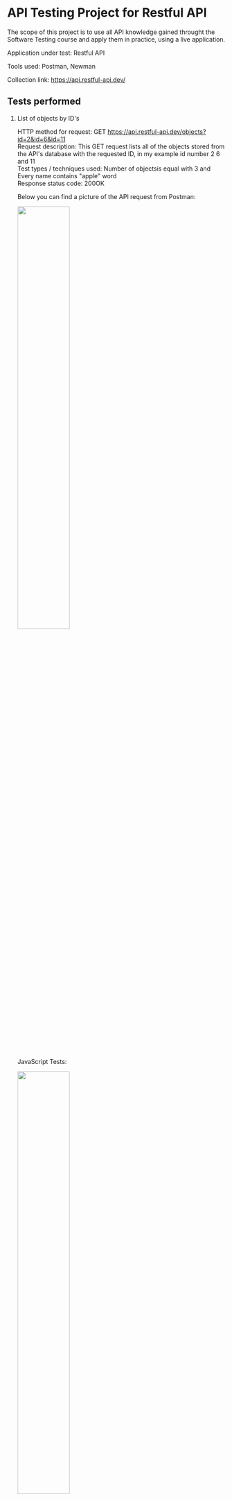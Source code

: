 <h1>API Testing Project for Restful API</h1>

The scope of this project is to use all  API knowledge gained throught the Software Testing course and apply them in practice, using a live application.

Application under test: Restful API

Tools used: Postman, Newman

Collection link: https://api.restful-api.dev/

<h2>Tests performed</h2>

<ol>
<li>List of objects by ID's</li>

HTTP method for request: GET https://api.restful-api.dev/objects?id=2&id=6&id=11 <br>
Request description: This GET request lists all of the objects stored from the API's database with the requested ID, in my example id number 2 6 and 11 <br>
Test types / techniques used: Number of objectsis equal with 3 and Every name contains "apple" word <br>
Response status code: 200OK <br>

Below you can find a picture of the API request from Postman:<br>

<img src="https://github.com/BalintRPD/Project-final-rp-d/assets/165387441/ec6ff104-5392-48ff-a423-af05e8fdc3a4" width="50%" height="50%">
 <br>



JavaScript Tests:

<img src="https://github.com/BalintRPD/Project-final-rp-d/assets/165387441/a48b5b5c-a894-4c95-8b00-5be631b9af71" width="50%" height="50%">


<li>POST: Add an object</li>

HTTP method for request: POST: https://api.restful-api.dev/objects <br>
Request description: This POST request adds a new obiect with totally new lines,datas resulting an unique ID number<br>
Test types / techniques used: Status code is 200 and Response time is less then 4s <br>
Response status code: 200OK <br>

Below you can find a picture of the API request from Postman:<br>

<img src="https://github.com/BalintRPD/Project-final-rp-d/assets/165387441/3b09d553-ca85-4b77-a59a-913cc59441be" width="50%" height="50%">
<br>

JavaScript Tests:

<img src="https://github.com/BalintRPD/Project-final-rp-d/assets/165387441/de893226-adef-4c15-b0bd-1ca097dc0720" width="50%" height="50%">

<br>


<li>PUT Update object</li>

HTTP method for request: PUT https://api.restful-api.dev/objects<br>
Request description: This PUT request adds new line/s to a specific ID s object<br>
Test types / techniques used: White box testing<br>
Response status code: Not to contain "doesn 't exist" and Status code is 200 <br>

Below you can find a picture of the API request from Postman:<br>

<img src="https://github.com/BalintRPD/Project-final-rp-d/assets/165387441/b7b69ff5-1f08-4350-be54-16bb929326d1" width="50%" height="50%">
<br>

JavaScript Tests:

<img src="https://github.com/BalintRPD/Project-final-rp-d/assets/165387441/8003c71f-6346-42d1-945a-60076d7ce08b" width="50%" height="50%">

<br>

// Put patch delete id from API előre szabott

<h2>Execution report for the created API collection </h2>

Below you can find the execution report that was generated through the Postman collection runner. <br>

![image](https://github.com/BalintRPD/Project-final-rp-d/assets/165387441/b5592b6d-10cd-4679-b3db-a29c334d0b93)
![image](https://github.com/BalintRPD/Project-final-rp-d/assets/165387441/90e0c9b0-3f04-4aff-b974-75f872648823)

<br>

The collection was also run through newman directly from the terminal, and the results can be found below:<br>

![image](https://github.com/BalintRPD/Project-final-rp-d/assets/165387441/85a77e1f-c1e7-493f-bb94-4d825927a0ae)


<br>

<h2>Defects found</h2>

The following issues were identified while running the postman tests:<br>

Bug No 1.
With the GET Get all objects request the user can't get the personally added objects listed, the user can add as many obiects to the API s database the GET Get all request wont show it

Bug No 2.
With the PATCH Update an object request the user normally can update one or more lines from an object but this PATCH request can update normally only the "name" line, if the user updates/patches a value from the "data" section then all of the unupdated lines will be deleted, for example I like to update the color line and all of the other lines will be deleted, the color line will be updated only.

<h2>Conclusions</h2>

This Restful API is almost ready to publish as 100% passed, the only things I have experienced are the following:
-After the execution of 12 tests 11 has passed and only 1 is failed meaning that the 90.90% of the tests are passed
-The GET Get all objects request do not bring up the manually added objects by the user with the POST Add an object request
-The PATCH Update object request can update/patch correctly only the "name" value, the other values from the "data" field will be deleted, only the patched line will stay they (for example I PATCH the "color" value to "Yellow" for oject with ID=1 and the "capacity value will dissapear, only the "color" : "Yellow" will stay there
-There are some performance issues, while executing the same request for example the GET Get all objects will have the response time of 300ms 900ms and even 3 or 4 seconds to, so the performance is not stable on the servers side. These tests were made without any extra network using apps on my PC.
My opinion is that the Restful API is a user friendly API with a few bugs to fix, the majority of the functionalities are working perfectly with some performance issues on the API's server side.


